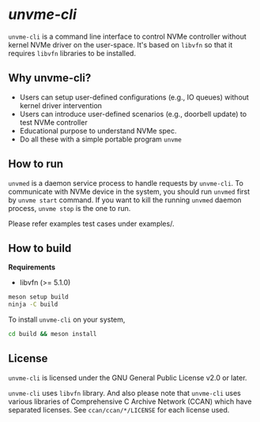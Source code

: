 # *unvme-cli*

`unvme-cli` is a command line interface to control NVMe controller without
kernel NVMe driver on the user-space.  It's based on `libvfn` so that it requires
`libvfn` libraries to be installed.

## Why unvme-cli?
- Users can setup user-defined configurations (e.g., IO queues) without kernel driver intervention
- Users can introduce user-defined scenarios (e.g., doorbell update) to test NVMe controller
- Educational purpose to understand NVMe spec.
- Do all these with a simple portable program `unvme`

## How to run
`unvmed` is a daemon service process to handle requests by `unvme-cli`.  To
communicate with NVMe device in the system, you should run `unvmed` first by
`unvme start` command.  If you want to kill the running `unvmed` daemon process,
`unvme stop` is the one to run.

Please refer examples test cases under examples/.

## How to build

**Requirements**
  - libvfn (>= 5.1.0)

```bash
meson setup build
ninja -C build
```

To install `unvme-cli` on your system,

```bash
cd build && meson install
```

## License
`unvme-cli` is licensed under the GNU General Public License v2.0 or later.

`unvme-cli` uses `libvfn` library. And also please note that `unvme-cli` uses
various libraries of Comprehensive C Archive Network (CCAN) which have separated
licenses.  See `ccan/ccan/*/LICENSE` for each license used.

